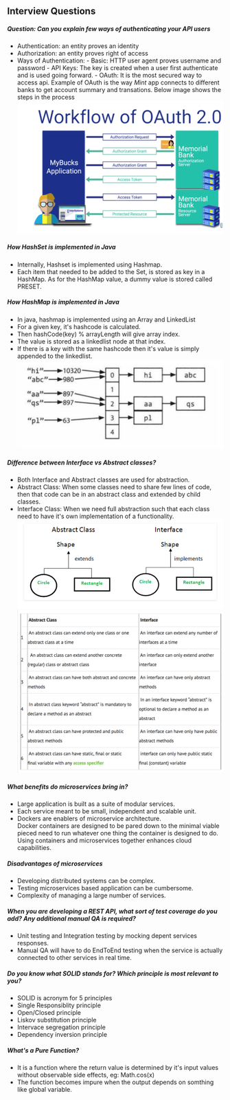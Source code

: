 ## Interview Questions

##### Question: Can you explain few ways of authenticating your API users

- Authentication: an entity proves an identity
- Authorization: an entity proves right of access
- Ways of Authentication: - Basic: HTTP user agent proves username and password - API Keys: The key is created when a user first authenticate and is used going forward. - OAuth: It is the most secured way to access api. Example of OAuth is the way _Mint_ app connects to different banks to get account summary and transations. Below image shows the steps in the process  
![OAuth Steps](images/oauth-steps.png)

##### How HashSet is implemented in Java

- Internally, Hashset is implemented using Hashmap.
- Each item that needed to be added to the Set, is stored as key in a HashMap. As for the HashMap value, a dummy value is stored called PRESET.

##### How HashMap is implemented in Java

- In java, hashmap is implemented using an Array and LinkedList
- For a given key, it's hashcode is calculated.
- Then hashCode(key) % arrayLength will give array index.
- The value is stored as a linkedlist node at that index.
- If there is a key with the same hashcode then it's value is simply appended to the linkedlist.  
![Implemented of Hashmap](images/hashmap-implementation.png)

##### Difference between Interface vs Abstract classes?

- Both Interface and Abstract classes are used for abstraction.  
- Abstract Class: When some classes need to share few lines of code, then that code can be in an abstract class and extended by child classes. 
- Interface Class: When we need full abstraction such that each class need to have it's own implementation of a functionality. 
![Interface Vs Abstract](images/interface-vs-abstract.png)  
![Comparison of Interface and Abstract](images/interface-vs-abstract-2.png)

##### What benefits do microservices bring in?
- Large application is built as a suite of modular services. 
- Each service meant to be small, independent and scalable unit. 
- Dockers are enablers of microservice architecture.  
Docker containers are designed to be pared down to the minimal viable pieced need to run whatever one thing the container is designed to do.  
Using containers and microservices together enhances cloud capabilities.

##### Disadvantages of microservices
- Developing distributed systems can be complex. 
- Testing microservices based application can be cumbersome.
- Complexity of managing a large number of services. 

##### When you are developing a REST API, what sort of test coverage do you add? Any additional manual QA is required?
- Unit testing and Integration testing by mocking depent services responses. 
- Manual QA will have to do EndToEnd testing when the service is actually connected to other services in real time. 

##### Do you know what SOLID stands for? Which principle is most relevant to you?
- SOLID is acronym for 5 principles
- Single Responsiblity principle
- Open/Closed principle
- Liskov substitution principle
- Intervace segregation principle
- Dependency inversion principle

##### What's a Pure Function?
- It is a function where the return value is determined by it's input values without observable side effects, eg: Math.cos(x) 
- The function becomes impure when the output depends on somthing like global variable.
